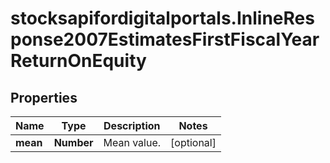 # stocksapifordigitalportals.InlineResponse2007EstimatesFirstFiscalYearReturnOnEquity

## Properties

Name | Type | Description | Notes
------------ | ------------- | ------------- | -------------
**mean** | **Number** | Mean value. | [optional] 


